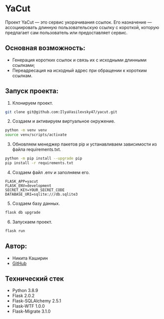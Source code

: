 # YaCut
Проект YaCut — это сервис укорачивания ссылок. Его назначение — ассоциировать длинную пользовательскую ссылку с короткой, которую предлагает сам пользователь или предоставляет сервис.
## Основная возможность:
- Генерация коротких ссылок и связь их с исходными длинными ссылками;
- Переадресация на исходный адрес при обращении к коротким ссылкам.
## Запуск проекта:
1. Клонируем проект.
```bash
git clone git@github.com:IlyaVasilevsky47/yacut.git
```
2. Создаем и активируем виртуальное окружение.
```bash
python -m venv venv
source venv/scripts/activate
```
3. Обновляем менеджер пакетов pip и устанавливаем зависимости из файла requirements.txt.
```bash
python -m pip install --upgrade pip
pip install -r requirements.txt
```
4. Создаем файл .env и заполняем его. 
```
FLASK_APP=yacut
FLASK_ENV=development
SECRET_KEY=YOUR_SECRET_CODE
DATABASE_URI=sqlite:///db.sqlite3
```
5. Создаем базу данных. 
```bash
flask db upgrade
```
6. Запускаем проект.
```bash
flask run
```

## Автор:
- Никита Каширин
- [GitHub](https://github.com/hazardchik)

## Технический стек
- Python 3.8.9
- Flask 2.0.2
- Flask-SQLAlchemy 2.5.1
- Flask-WTF 1.0.0
- Flask-Migrate 3.1.0
